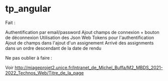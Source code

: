 # tp_angular

Fait :

Authentification par email/password
Ajout champs de connexion + bouton de déconnexion
Utilisation des Json Web Tokens pour l'authentification
Ajout de champs dans l'ajout d'un assignement
Arrivé des assignments dans un ordre descendant de la date de rendu

Ne pas oublier à faire :

Voir http://miageprojet2.unice.fr/Intranet_de_Michel_Buffa/M2_MBDS_2021-2022_Technos_Web/Titre_de_la_page
